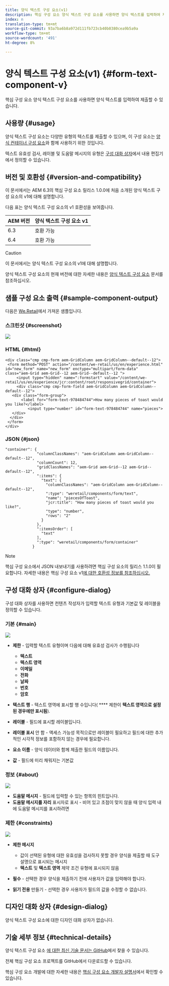 ```yaml
---
title: 양식 텍스트 구성 요소(v1)
description: 핵심 구성 요소 양식 텍스트 구성 요소를 사용하면 양식 텍스트를 입력하여 제출할 수 있습니다.
index: n
translation-type: tm+mt
source-git-commit: 93a7ba6b8a972d111fb723cb40b0380cea9b5a9a
workflow-type: tm+mt
source-wordcount: '491'
ht-degree: 8%

---
```



# 양식 텍스트 구성 요소(v1) {#form-text-component-v}

핵심 구성 요소 양식 텍스트 구성 요소를 사용하면 양식 텍스트를 입력하여 제출할 수 있습니다.

## 사용량 {#usage}

양식 텍스트 구성 요소는 다양한 유형의 텍스트를 제출할 수 있으며, 이 구성 요소는 [양식 컨테이너 구성 요소](form-container-v1.md)와 함께 사용하기 위한 것입니다.

텍스트 유효성 검사, 레이블 및 도움말 메시지의 유형은 [구성 대화 상자](#configure-dialog)에서 내용 편집기에서 정의할 수 있습니다.

## 버전 및 호환성 {#version-and-compatibility}

이 문서에서는 AEM 6.3의 핵심 구성 요소 릴리스 1.0.0에 처음 소개된 양식 텍스트 구성 요소의 v1에 대해 설명합니다.

다음 표는 양식 텍스트 구성 요소의 v1 호환성을 보여줍니다.

| AEM 버전 | 양식 텍스트 구성 요소 v1 |
|--- |--- |
| 6.3 | 호환 가능 |
| 6.4 | 호환 가능 |

>[!CAUTION]
>
>이 문서에서는 양식 텍스트 구성 요소의 v1에 대해 설명합니다.
>
>양식 텍스트 구성 요소의 현재 버전에 대한 자세한 내용은 [양식 텍스트 구성 요소](/help/components/forms/form-text.md) 문서를 참조하십시오.

## 샘플 구성 요소 출력 {#sample-component-output}

다음은 [We.Retail](https://helpx.adobe.com/experience-manager/6-4/sites/developing/using/we-retail.html)에서 가져온 샘플입니다.

### 스크린샷 {#screenshot}

![](/help/assets/chlimage_1-22.png)

### HTML {#html}

```
<div class="cmp cmp-form aem-GridColumn aem-GridColumn--default--12">
 <form method="POST" action="/content/we-retail/us/en/experience.html" id="new_form" name="new_form" enctype="multipart/form-data" class="aem-Grid aem-Grid--12 aem-Grid--default--12 ">
     <input type="hidden" name=":formstart" value="/content/we-retail/us/en/experience/jcr:content/root/responsivegrid/container">
     <div class="cmp cmp-form-field aem-GridColumn aem-GridColumn--default--12">
   <div class="form-group">
       <label for="form-text-978484744">How many pieces of toast would you like?</label>
          <input type="number" id="form-text-978484744" name="pieces">
   </div>
  </div>
 </form>
</div>
```

### JSON {#json}

```
"container": {
              "columnClassNames": "aem-GridColumn aem-GridColumn--default--12",
              "columnCount": 12,
              "gridClassNames": "aem-Grid aem-Grid--12 aem-Grid--default--12",
              ":items": {
                "text": {
                  "columnClassNames": "aem-GridColumn aem-GridColumn--default--12",
                  ":type": "weretail/components/form/text",
                  "name": "piecesOfToast",
                  "jcr:title": "How many pieces of toast would you like?",
                  "type": "number",
                  "rows": "2"
                }
              },
              ":itemsOrder": [
                "text"
              ],
              ":type": "weretail/components/form/container"
            }
```

>[!NOTE]
>
>핵심 구성 요소에서 JSON 내보내기를 사용하려면 핵심 구성 요소의 릴리스 1.1.0이 필요합니다. 자세한 내용은 핵심 구성 요소 v1[에 대한 호환성 정보를 참조하십시오.](/help/versions.md)

## 구성 대화 상자 {#configure-dialog}

구성 대화 상자를 사용하면 컨텐츠 작성자가 입력할 텍스트 유형과 기본값 및 레이블을 정의할 수 있습니다.

### 기본 {#main}

![](/help/assets/chlimage_1-23.png)

* **제한**  - 입력할 텍스트 유형이며 다음에 대해 유효성 검사가 수행됩니다

   * **텍스트**
   * **텍스트 영역**
   * **이메일**
   * **전화**
   * **날짜**
   * **번호**
   * **암호**

* **텍스트 행**  - 텍스트 영역에 표시할 행 수입니다( **** 제한이  **텍스트 영역으로 설정된 경우에만 표시됨**).

* **레이블**  - 필드에 표시할 레이블입니다.
* **레이블 표시**  안 함 - 액세스 가능성 목적으로만 레이블이 필요하고 필드에 대한 추가적인 시각적 정보를 포함하지 않는 경우에 필요합니다.
* **요소 이름**  - 양식 데이터와 함께 제출한 필드의 이름입니다.
* **값**  - 필드에 미리 채워지는 기본값

### 정보 {#about}

![](/help/assets/chlimage_1-24.png)

* **도움말 메시지**  - 필드에 입력할 수 있는 항목의 힌트입니다.
* **도움말 메시지를 자리**  표시자로 표시 - 비어 있고 초점이 맞지 않을 때 양식 입력 내에 도움말 메시지를 표시하려면

### 제한 {#constraints}

![](/help/assets/chlimage_1-25.png)

* **제한 메시지**

   * 값이 선택된 유형에 대한 유효성을 검사하지 못할 경우 양식을 제출할 때 도구 설명으로 표시되는 메시지
   * **텍스트** 및 **텍스트 영역** 제약 조건 유형에 표시되지 않음

* **필수**  - 선택한 경우 양식을 제출하기 전에 사용자가 값을 입력해야 합니다.
* **읽기 전용**  만들기 - 선택한 경우 사용자가 필드의 값을 수정할 수 없습니다.

## 디자인 대화 상자 {#design-dialog}

양식 텍스트 구성 요소에 대한 디자인 대화 상자가 없습니다.

## 기술 세부 정보 {#technical-details}

양식 텍스트 구성 요소 [에 대한 최신 기술 문서는 GitHub](https://github.com/adobe/aem-core-wcm-components/tree/master/content/src/content/jcr_root/apps/core/wcm/components/form/text/v1/text)에서 찾을 수 있습니다.

전체 핵심 구성 요소 프로젝트를 GitHub에서 다운로드할 수 있습니다.

핵심 구성 요소 개발에 대한 자세한 내용은 [핵심 구성 요소 개발자 설명서](/help/developing/overview.md)에서 확인할 수 있습니다.
